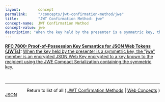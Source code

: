 ```yaml
---
layout:        concept
permalink:     "/concepts/jwt-confirmation-method/jwe"
title:         "JWT Confirmation Method: jwe"
concept-name:  JWT Confirmation Method
concept-value: jwe
description: "When the key held by the presenter is a symmetric key, the \"jwe\" member is an encrypted JSON Web Key encrypted to a key known to the recipient using the JWE Compact Serialization containing the symmetric key."
---
```


**[RFC 7800: Proof-of-Possession Key Semantics for JSON Web Tokens (JWTs)](/specs/IETF/RFC/7800 "This specification describes how to declare in a JSON Web Token (JWT) that the presenter of the JWT possesses a particular proof-of-possession key and how the recipient can cryptographically confirm proof of possession of the key by the presenter. Being able to prove possession of a key is also sometimes described as the presenter being a holder-of-key."):** [When the key held by the presenter is a symmetric key, the "jwe" member is an encrypted JSON Web Key encrypted to a key known to the recipient using the JWE Compact Serialization containing the symmetric key.](http://tools.ietf.org/html/rfc7800#section-3.3 "Read documentation for JWT Confirmation Method &#34;jwe&#34;")

<br/>
<hr/>

<p style="float : left"><a href="./jwe.json" title="JSON representing this particular Web Concept value">JSON</a></p>
<p style="text-align: right">Return to list of all ( <a href="../jwt-confirmation-methods">JWT Confirmation Methods</a> | <a href="../">Web Concepts</a> )</p>
